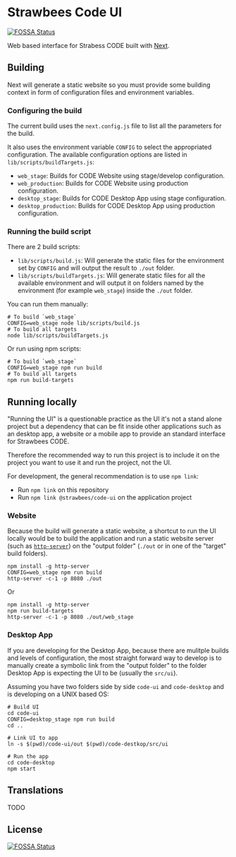 # Strawbees Code UI
[![FOSSA Status](https://app.fossa.com/api/projects/git%2Bgithub.com%2Fstrawbees%2Fcode-ui.svg?type=shield)](https://app.fossa.com/projects/git%2Bgithub.com%2Fstrawbees%2Fcode-ui?ref=badge_shield)


Web based interface for Strabess CODE built with [Next](https://nextjs.org/).

## Building

Next will generate a static website so you must provide some building context in form of configuration files and environment variables.

### Configuring the build

The current build uses the `next.config.js` file to list all the parameters for the build.

It also uses the environment variable `CONFIG` to select the appropriated configuration. The available configuration options are listed in `lib/scripts/buildTargets.js`:

- `web_stage`: Builds for CODE Website using stage/develop configuration.
- `web_production`: Builds for CODE Website using production configuration.
- `desktop_stage`: Builds for CODE Desktop App using stage configuration.
- `desktop_production`: Builds for CODE Desktop App using production configuration.

### Running the build script

There are 2 build scripts:

- `lib/scripts/build.js`: Will generate the static files for the environment set by `CONFIG` and will output the result to `./out` folder.
- `lib/scripts/buildTargets.js`: Will generate static files for all the available environment and will output it on folders named by the environment (for example `web_stage`) inside the `./out` folder.

You can run them manually:

```shell
# To build `web_stage`
CONFIG=web_stage node lib/scripts/build.js
# To build all targets
node lib/scripts/buildTargets.js
```

Or run using npm scripts:

```shell
# To build `web_stage`
CONFIG=web_stage npm run build
# To build all targets
npm run build-targets
```


## Running locally

"Running the UI" is a questionable practice as the UI it's not a stand alone project but a dependency that can be fit inside other applications such as an desktop app, a website or a mobile app to provide an standard interface for Strawbees CODE.

Therefore the recommended way to run this project is to include it on the project you want to use it and run the project, not the UI.

For development, the general recommendation is to use `npm link`:

- Run `npm link` on this repository
- Run `npm link @strawbees/code-ui` on the application project


### Website

Because the build will generate a static website, a shortcut to run the UI locally would be to build the application and run a static website server (such as [`http-server`](https://www.npmjs.com/package/http-server)) on the "output folder" (`./out` or in one of the "target" build folders).

```
npm install -g http-server
CONFIG=web_stage npm run build
http-server -c-1 -p 8080 ./out
```

Or

```
npm install -g http-server
npm run build-targets
http-server -c-1 -p 8080 ./out/web_stage
```


### Desktop App

If you are developing for the Desktop App, because there are mulitple builds and levels of configuration, the most straight forward way to develop is to manually create a symbolic link from the "output folder" to the folder Desktop App is expecting the UI to be (usually the `src/ui`).

Assuming you have two folders side by side `code-ui` and `code-desktop` and is developing on a UNIX based OS:

```
# Build UI
cd code-ui
CONFIG=desktop_stage npm run build
cd ..

# Link UI to app
ln -s $(pwd)/code-ui/out $(pwd)/code-destkop/src/ui

# Run the app
cd code-desktop
npm start
```

## Translations

TODO


## License
[![FOSSA Status](https://app.fossa.com/api/projects/git%2Bgithub.com%2Fstrawbees%2Fcode-ui.svg?type=large)](https://app.fossa.com/projects/git%2Bgithub.com%2Fstrawbees%2Fcode-ui?ref=badge_large)